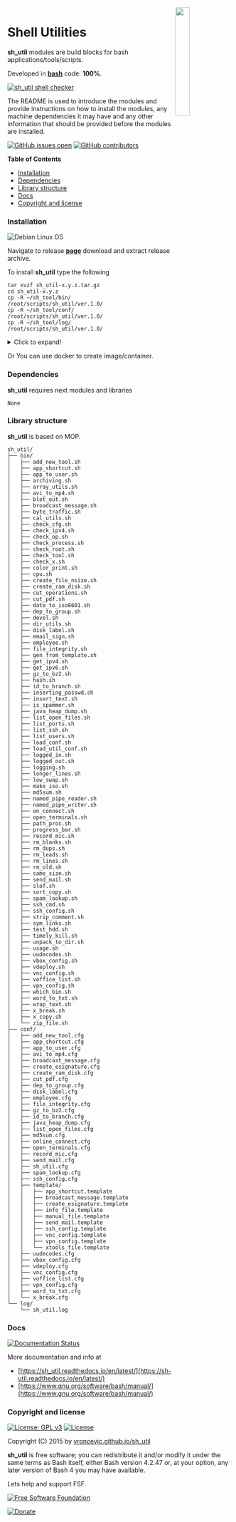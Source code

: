 <img align="right" src="https://raw.githubusercontent.com/vroncevic/sh_util/dev/docs/sh_util_logo.png" width="25%">

# Shell Utilities

**sh_util** modules are build blocks for bash applications/tools/scripts.

Developed in **[bash](https://en.wikipedia.org/wiki/Bash_(Unix_shell))** code: **100%**.

[![sh_util shell checker](https://github.com/vroncevic/sh_util/workflows/sh_util%20shell%20checker/badge.svg)](https://github.com/vroncevic/sh_util/actions?query=workflow%3A%22sh_util+shell+checker%22)

The README is used to introduce the modules and provide instructions on
how to install the modules, any machine dependencies it may have and any
other information that should be provided before the modules are installed.

[![GitHub issues open](https://img.shields.io/github/issues/vroncevic/sh_util.svg)](https://github.com/vroncevic/sh_util/issues) [![GitHub contributors](https://img.shields.io/github/contributors/vroncevic/sh_util.svg)](https://github.com/vroncevic/sh_util/graphs/contributors)

<!-- START doctoc generated TOC please keep comment here to allow auto update -->
<!-- DON'T EDIT THIS SECTION, INSTEAD RE-RUN doctoc TO UPDATE -->
**Table of Contents**

- [Installation](#installation)
- [Dependencies](#dependencies)
- [Library structure](#library-structure)
- [Docs](#docs)
- [Copyright and license](#copyright-and-license)

<!-- END doctoc generated TOC please keep comment here to allow auto update -->

### Installation

![Debian Linux OS](https://raw.githubusercontent.com/vroncevic/sh_util/dev/docs/debtux.png)

Navigate to release **[page](https://github.com/vroncevic/sh_util/releases)** download and extract release archive.

To install **sh_util** type the following

```
tar xvzf sh_util-x.y.z.tar.gz
cd sh_util-x.y.z
cp -R ~/sh_tool/bin/   /root/scripts/sh_util/ver.1.0/
cp -R ~/sh_tool/conf/  /root/scripts/sh_util/ver.1.0/
cp -R ~/sh_tool/log/   /root/scripts/sh_util/ver.1.0/
```

<details>
  <summary>Click to expand!</summary>

    ./sh_util_setup.sh 

    [setup] installing App/Tool/Script sh_util
        Mon 08 Jun 2020 09:13:28 PM CEST
    [setup] copy App/Tool/Script structure
    [setup] remove github editor configuration files
    [setup] set App/Tool/Script permission
    [setup] done

    /root/scripts/sh_util/ver.1.0/
    ├── bin/
    │   ├── add_new_tool.sh
    │   ├── app_shortcut.sh
    │   ├── app_to_user.sh
    │   ├── archiving.sh
    │   ├── array_utils.sh
    │   ├── avi_to_mp4.sh
    │   ├── blot_out.sh
    │   ├── broadcast_message.sh
    │   ├── byte_traffic.sh
    │   ├── cal_utils.sh
    │   ├── check_cfg.sh
    │   ├── check_ipv4.sh
    │   ├── check_op.sh
    │   ├── check_process.sh
    │   ├── check_root.sh
    │   ├── check_tool.sh
    │   ├── check_x.sh
    │   ├── color_print.sh
    │   ├── cpu.sh
    │   ├── create_file_nsize.sh
    │   ├── create_ram_disk.sh
    │   ├── cut_operations.sh
    │   ├── cut_pdf.sh
    │   ├── date_to_iso8601.sh
    │   ├── dep_to_group.sh
    │   ├── devel.sh
    │   ├── dir_utils.sh
    │   ├── disk_label.sh
    │   ├── email_sign.sh
    │   ├── employee.sh
    │   ├── file_integrity.sh
    │   ├── gen_from_template.sh
    │   ├── get_ipv4.sh
    │   ├── get_ipv6.sh
    │   ├── gz_to_bz2.sh
    │   ├── hash.sh
    │   ├── id_to_branch.sh
    │   ├── inserting_passwd.sh
    │   ├── insert_text.sh
    │   ├── is_spammer.sh
    │   ├── java_heap_dump.sh
    │   ├── list_open_files.sh
    │   ├── list_ports.sh
    │   ├── list_ssh.sh
    │   ├── list_users.sh
    │   ├── load_conf.sh
    │   ├── load_util_conf.sh
    │   ├── logged_in.sh
    │   ├── logged_out.sh
    │   ├── logging.sh
    │   ├── longer_lines.sh
    │   ├── low_swap.sh
    │   ├── make_iso.sh
    │   ├── md5sum.sh
    │   ├── named_pipe_reader.sh
    │   ├── named_pipe_writer.sh
    │   ├── on_connect.sh
    │   ├── open_terminals.sh
    │   ├── path_proc.sh
    │   ├── progress_bar.sh
    │   ├── record_mic.sh
    │   ├── rm_blanks.sh
    │   ├── rm_dups.sh
    │   ├── rm_leads.sh
    │   ├── rm_lines.sh
    │   ├── rm_old.sh
    │   ├── same_size.sh
    │   ├── send_mail.sh
    │   ├── slof.sh
    │   ├── sort_copy.sh
    │   ├── spam_lookup.sh
    │   ├── ssh_cmd.sh
    │   ├── ssh_config.sh
    │   ├── strip_comment.sh
    │   ├── sym_links.sh
    │   ├── test_hdd.sh
    │   ├── timely_kill.sh
    │   ├── unpack_to_dir.sh
    │   ├── usage.sh
    │   ├── uudecodes.sh
    │   ├── vbox_config.sh
    │   ├── vdeploy.sh
    │   ├── vnc_config.sh
    │   ├── voffice_list.sh
    │   ├── vpn_config.sh
    │   ├── which_bin.sh
    │   ├── word_to_txt.sh
    │   ├── wrap_text.sh
    │   ├── x_break.sh
    │   ├── x_copy.sh
    │   └── zip_file.sh
    ├── conf/
    │   ├── add_new_tool.cfg
    │   ├── app_shortcut.cfg
    │   ├── app_to_user.cfg
    │   ├── avi_to_mp4.cfg
    │   ├── broadcast_message.cfg
    │   ├── create_esignature.cfg
    │   ├── create_ram_disk.cfg
    │   ├── cut_pdf.cfg
    │   ├── dep_to_group.cfg
    │   ├── disk_label.cfg
    │   ├── employee.cfg
    │   ├── file_integrity.cfg
    │   ├── gz_to_bz2.cfg
    │   ├── id_to_branch.cfg
    │   ├── java_heap_dump.cfg
    │   ├── list_open_files.cfg
    │   ├── md5sum.cfg
    │   ├── online_connect.cfg
    │   ├── open_terminals.cfg
    │   ├── record_mic.cfg
    │   ├── send_mail.cfg
    │   ├── sh_util.cfg
    │   ├── spam_lookup.cfg
    │   ├── ssh_config.cfg
    │   ├── template/
    │   │   ├── app_shortcut.template
    │   │   ├── broadcast_message.template
    │   │   ├── create_esignature.template
    │   │   ├── info_file.template
    │   │   ├── manual_file.template
    │   │   ├── send_mail.template
    │   │   ├── ssh_config.template
    │   │   ├── vnc_config.template
    │   │   ├── vpn_config.template
    │   │   └── xtools_file.template
    │   ├── uudecodes.cfg
    │   ├── vbox_config.cfg
    │   ├── vdeploy.cfg
    │   ├── vnc_config.cfg
    │   ├── voffice_list.cfg
    │   ├── vpn_config.cfg
    │   ├── word_to_txt.cfg
    │   └── x_break.cfg
    └── log/
        └── sh_util.log
</details>

Or You can use docker to create image/container.

### Dependencies

**sh_util** requires next modules and libraries

```
None
```

### Library structure

**sh_util** is based on MOP.

```
sh_util/
├── bin/
│   ├── add_new_tool.sh
│   ├── app_shortcut.sh
│   ├── app_to_user.sh
│   ├── archiving.sh
│   ├── array_utils.sh
│   ├── avi_to_mp4.sh
│   ├── blot_out.sh
│   ├── broadcast_message.sh
│   ├── byte_traffic.sh
│   ├── cal_utils.sh
│   ├── check_cfg.sh
│   ├── check_ipv4.sh
│   ├── check_op.sh
│   ├── check_process.sh
│   ├── check_root.sh
│   ├── check_tool.sh
│   ├── check_x.sh
│   ├── color_print.sh
│   ├── cpu.sh
│   ├── create_file_nsize.sh
│   ├── create_ram_disk.sh
│   ├── cut_operations.sh
│   ├── cut_pdf.sh
│   ├── date_to_iso8601.sh
│   ├── dep_to_group.sh
│   ├── devel.sh
│   ├── dir_utils.sh
│   ├── disk_label.sh
│   ├── email_sign.sh
│   ├── employee.sh
│   ├── file_integrity.sh
│   ├── gen_from_template.sh
│   ├── get_ipv4.sh
│   ├── get_ipv6.sh
│   ├── gz_to_bz2.sh
│   ├── hash.sh
│   ├── id_to_branch.sh
│   ├── inserting_passwd.sh
│   ├── insert_text.sh
│   ├── is_spammer.sh
│   ├── java_heap_dump.sh
│   ├── list_open_files.sh
│   ├── list_ports.sh
│   ├── list_ssh.sh
│   ├── list_users.sh
│   ├── load_conf.sh
│   ├── load_util_conf.sh
│   ├── logged_in.sh
│   ├── logged_out.sh
│   ├── logging.sh
│   ├── longer_lines.sh
│   ├── low_swap.sh
│   ├── make_iso.sh
│   ├── md5sum.sh
│   ├── named_pipe_reader.sh
│   ├── named_pipe_writer.sh
│   ├── on_connect.sh
│   ├── open_terminals.sh
│   ├── path_proc.sh
│   ├── progress_bar.sh
│   ├── record_mic.sh
│   ├── rm_blanks.sh
│   ├── rm_dups.sh
│   ├── rm_leads.sh
│   ├── rm_lines.sh
│   ├── rm_old.sh
│   ├── same_size.sh
│   ├── send_mail.sh
│   ├── slof.sh
│   ├── sort_copy.sh
│   ├── spam_lookup.sh
│   ├── ssh_cmd.sh
│   ├── ssh_config.sh
│   ├── strip_comment.sh
│   ├── sym_links.sh
│   ├── test_hdd.sh
│   ├── timely_kill.sh
│   ├── unpack_to_dir.sh
│   ├── usage.sh
│   ├── uudecodes.sh
│   ├── vbox_config.sh
│   ├── vdeploy.sh
│   ├── vnc_config.sh
│   ├── voffice_list.sh
│   ├── vpn_config.sh
│   ├── which_bin.sh
│   ├── word_to_txt.sh
│   ├── wrap_text.sh
│   ├── x_break.sh
│   ├── x_copy.sh
│   └── zip_file.sh
├── conf/
│   ├── add_new_tool.cfg
│   ├── app_shortcut.cfg
│   ├── app_to_user.cfg
│   ├── avi_to_mp4.cfg
│   ├── broadcast_message.cfg
│   ├── create_esignature.cfg
│   ├── create_ram_disk.cfg
│   ├── cut_pdf.cfg
│   ├── dep_to_group.cfg
│   ├── disk_label.cfg
│   ├── employee.cfg
│   ├── file_integrity.cfg
│   ├── gz_to_bz2.cfg
│   ├── id_to_branch.cfg
│   ├── java_heap_dump.cfg
│   ├── list_open_files.cfg
│   ├── md5sum.cfg
│   ├── online_connect.cfg
│   ├── open_terminals.cfg
│   ├── record_mic.cfg
│   ├── send_mail.cfg
│   ├── sh_util.cfg
│   ├── spam_lookup.cfg
│   ├── ssh_config.cfg
│   ├── template/
│   │   ├── app_shortcut.template
│   │   ├── broadcast_message.template
│   │   ├── create_esignature.template
│   │   ├── info_file.template
│   │   ├── manual_file.template
│   │   ├── send_mail.template
│   │   ├── ssh_config.template
│   │   ├── vnc_config.template
│   │   ├── vpn_config.template
│   │   └── xtools_file.template
│   ├── uudecodes.cfg
│   ├── vbox_config.cfg
│   ├── vdeploy.cfg
│   ├── vnc_config.cfg
│   ├── voffice_list.cfg
│   ├── vpn_config.cfg
│   ├── word_to_txt.cfg
│   └── x_break.cfg
└── log/
    └── sh_util.log
```

### Docs

[![Documentation Status](https://readthedocs.org/projects/sh_util/badge/?version=latest)](https://sh-util.readthedocs.io/projects/sh_util/en/latest/?badge=latest)

More documentation and info at
* [https://sh_util.readthedocs.io/en/latest/](https://sh-util.readthedocs.io/en/latest/)
* [https://www.gnu.org/software/bash/manual/](https://www.gnu.org/software/bash/manual/)

### Copyright and license

[![License: GPL v3](https://img.shields.io/badge/License-GPLv3-blue.svg)](https://www.gnu.org/licenses/gpl-3.0) [![License](https://img.shields.io/badge/License-Apache%202.0-blue.svg)](https://opensource.org/licenses/Apache-2.0)

Copyright (C) 2015 by [vroncevic.github.io/sh_util](https://vroncevic.github.io/sh_util)

**sh_util** is free software; you can redistribute it and/or modify
it under the same terms as Bash itself, either Bash version 4.2.47 or,
at your option, any later version of Bash 4 you may have available.

Lets help and support FSF.

[![Free Software Foundation](https://raw.githubusercontent.com/vroncevic/sh_util/dev/docs/fsf-logo_1.png)](https://my.fsf.org/)

[![Donate](https://www.paypalobjects.com/en_US/i/btn/btn_donateCC_LG.gif)](https://my.fsf.org/donate/)
